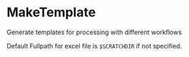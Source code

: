 # MakeTemplate
Generate templates for processing with different workflows

Default Fullpath for excel file is `$SCRATCHDIR` if not specified.
